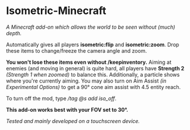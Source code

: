# Isometric-Minecraft
*A Minecraft add-on which allows the world to be seen without (much) depth.*

Automatically gives all players **isometric:flip** and **isometric:zoom**. Drop these items to change/freeze the camera angle and zoom.

**You won't lose these items even without /keepinventory.** Aiming at enemies (and moving in general) is quite hard, all players have **Strength 2** *(Strength 1 when zoomed)* to balance this. Additionally, a particle shows where you're currently aiming. You may also turn on Aim Assist *(in Experimental Options)* to get a 90° cone aim assist with 4.5 entity reach.

To turn off the mod, type */tag @s add iso_off*.

**This add-on works best with your FOV set to 30°.**

*Tested and mainly developed on a touchscreen device.*

